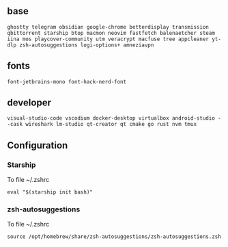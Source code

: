 ## base
```
ghostty telegram obsidian google-chrome betterdisplay transmission qbittorrent starship btop macmon neovim fastfetch balenaetcher steam iina mos playcover-community utm veracrypt macfuse tree appcleaner yt-dlp zsh-autosuggestions logi-options+ amneziavpn
```

## fonts
```
font-jetbrains-mono font-hack-nerd-font
```

## developer
```
visual-studio-code vscodium docker-desktop virtualbox android-studio --cask wireshark lm-studio qt-creator qt cmake go rust nvm tmux
```

## Configuration

### Starship

To file ~/.zshrc
```
eval "$(starship init bash)"
```

### zsh-autosuggestions

To file ~/.zshrc
```
source /opt/homebrew/share/zsh-autosuggestions/zsh-autosuggestions.zsh
```
